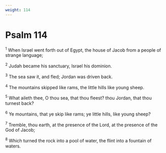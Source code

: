 ```yaml
---
weight: 114
---
```


# Psalm 114

<sup>1</sup> When Israel went forth out of Egypt, the house of Jacob from a people of strange language; 

<sup>2</sup> Judah became his sanctuary, Israel his dominion. 

<sup>3</sup> The sea saw it, and fled; Jordan was driven back. 

<sup>4</sup> The mountains skipped like rams, the little hills like young sheep. 

<sup>5</sup> What aileth thee, O thou sea, that thou fleest? thou Jordan, that thou turnest back? 

<sup>6</sup> Ye mountains, that ye skip like rams; ye little hills, like young sheep? 

<sup>7</sup> Tremble, thou earth, at the presence of the Lord, at the presence of the God of Jacob; 

<sup>8</sup> Which turned the rock into a pool of water, the flint into a fountain of waters. 


